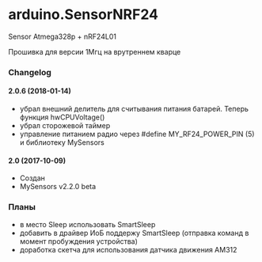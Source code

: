 
# arduino.SensorNRF24
Sensor Atmega328p + nRF24L01

Прошивка для версии 1Мгц на врутреннем кварце

### Changelog
#### 2.0.6 (2018-01-14)
* убрал внешний делитель для считывания питания батарей. Теперь функция hwCPUVoltage()
* убрал сторожевой таймер
* управление питанием радио через #define MY_RF24_POWER_PIN (5) и библиотеку MySensors

#### 2.0 (2017-10-09)
* Создан
* MySensors v2.2.0 beta

### Планы
* в место Sleep использовать SmartSleep
* добавить в драйвер ИоБ поддержу SmartSleep (отправка команд в момент пробуждения устройства)
* доработка скетча для использования датчика движения AM312
